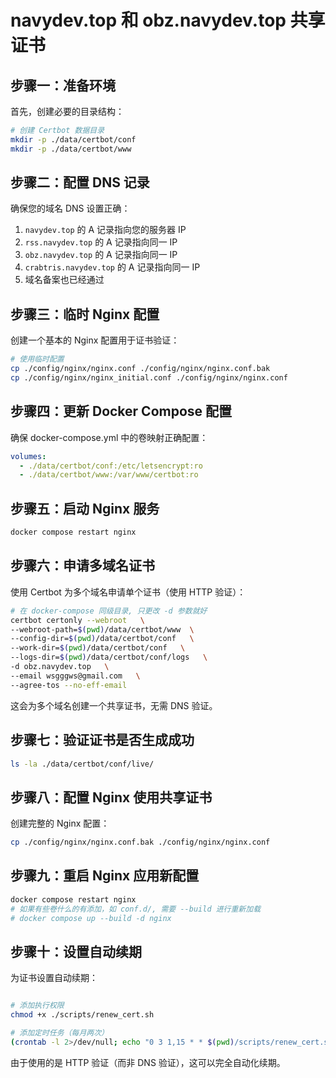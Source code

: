 # navydev.top 和 obz.navydev.top 共享证书

## 步骤一：准备环境

首先，创建必要的目录结构：

```bash
# 创建 Certbot 数据目录
mkdir -p ./data/certbot/conf
mkdir -p ./data/certbot/www
```

## 步骤二：配置 DNS 记录

确保您的域名 DNS 设置正确：

1. `navydev.top` 的 A 记录指向您的服务器 IP
2. `rss.navydev.top` 的 A 记录指向同一 IP
3. `obz.navydev.top` 的 A 记录指向同一 IP
4. `crabtris.navydev.top` 的 A 记录指向同一 IP
5. 域名备案也已经通过

## 步骤三：临时 Nginx 配置

创建一个基本的 Nginx 配置用于证书验证：

```bash
# 使用临时配置
cp ./config/nginx/nginx.conf ./config/nginx/nginx.conf.bak
cp ./config/nginx/nginx_initial.conf ./config/nginx/nginx.conf
```

## 步骤四：更新 Docker Compose 配置

确保 docker-compose.yml 中的卷映射正确配置：

```yaml
volumes:
  - ./data/certbot/conf:/etc/letsencrypt:ro
  - ./data/certbot/www:/var/www/certbot:ro
```

## 步骤五：启动 Nginx 服务

```bash
docker compose restart nginx
```

## 步骤六：申请多域名证书

使用 Certbot 为多个域名申请单个证书（使用 HTTP 验证）：

```bash
# 在 docker-compose 同级目录, 只更改 -d 参数就好
certbot certonly --webroot   \
--webroot-path=$(pwd)/data/certbot/www  \
--config-dir=$(pwd)/data/certbot/conf   \
--work-dir=$(pwd)/data/certbot/conf   \
--logs-dir=$(pwd)/data/certbot/conf/logs   \
-d obz.navydev.top   \
--email wsgggws@gmail.com   \
--agree-tos --no-eff-email
```

这会为多个域名创建一个共享证书，无需 DNS 验证。

## 步骤七：验证证书是否生成成功

```bash
ls -la ./data/certbot/conf/live/
```

## 步骤八：配置 Nginx 使用共享证书

创建完整的 Nginx 配置：

```bash
cp ./config/nginx/nginx.conf.bak ./config/nginx/nginx.conf
```

## 步骤九：重启 Nginx 应用新配置

```bash
docker compose restart nginx
# 如果有些卷什么的有添加，如 conf.d/, 需要 --build 进行重新加载
# docker compose up --build -d nginx
```

## 步骤十：设置自动续期

为证书设置自动续期：

```bash

# 添加执行权限
chmod +x ./scripts/renew_cert.sh

# 添加定时任务（每月两次）
(crontab -l 2>/dev/null; echo "0 3 1,15 * * $(pwd)/scripts/renew_cert.sh >> $(pwd)/certbot_renew.log 2>&1") | crontab -
```

由于使用的是 HTTP 验证（而非 DNS 验证），这可以完全自动化续期。
